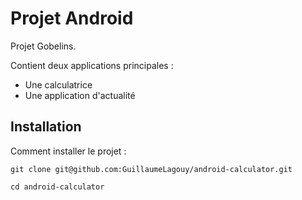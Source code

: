 # Projet Android
Projet Gobelins.

Contient deux applications principales :
* Une calculatrice
* Une application d'actualité

## Installation

Comment installer le projet :

    git clone git@github.com:GuillaumeLagouy/android-calculator.git
    
    cd android-calculator

